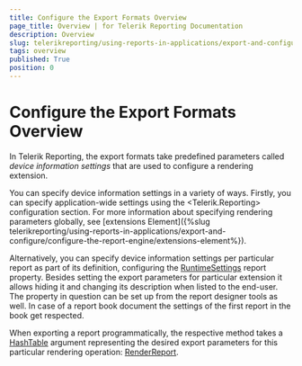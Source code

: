 ```yaml
---
title: Configure the Export Formats Overview
page_title: Overview | for Telerik Reporting Documentation
description: Overview
slug: telerikreporting/using-reports-in-applications/export-and-configure/configure-the-export-formats/overview
tags: overview
published: True
position: 0
---
```


# Configure the Export Formats Overview



In Telerik Reporting, the export formats take predefined parameters called *device information settings* that are used to configure a rendering extension.

You can specify device information settings in a variety of ways.
        Firstly, you can specify application-wide settings using the <Telerik.Reporting> configuration section. For more
        information about specifying rendering parameters globally, see [extensions Element]({%slug telerikreporting/using-reports-in-applications/export-and-configure/configure-the-report-engine/extensions-element%}).
      

Alternatively, you can specify device information settings per particular report as part of its definition, configuring the
        [RuntimeSettings](/reporting/api/Telerik.Reporting.Report#collapsible-Telerik_Reporting_Report_RuntimeSettings)
        report property. Besides setting the export parameters for particular extension it allows hiding it and changing its description
        when listed to the end-user. The property in question can be set up from the report designer tools as well.
        In case of a report book document the settings of the first report in the book get respected.
      

When exporting a report programmatically, the respective method takes a
        [HashTable](http://msdn.microsoft.com/en-us/library/system.collections.hashtable.aspx)
        argument representing the desired export parameters for this particular rendering operation:
        [RenderReport](/reporting/api/Telerik.Reporting.Processing.ReportProcessor#collapsible-Telerik_Reporting_Processing_ReportProcessor_RenderReport_System_String_Telerik_Reporting_ReportSource_System_Collections_Hashtable_).
      
